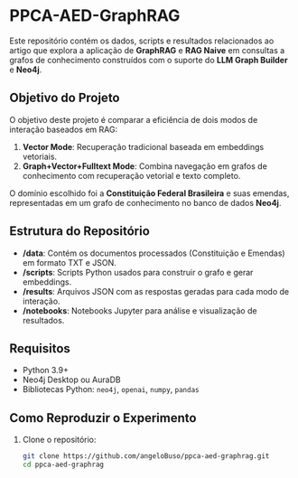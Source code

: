 # PPCA-AED-GraphRAG

Este repositório contém os dados, scripts e resultados relacionados ao artigo que explora a aplicação de **GraphRAG** e **RAG Naive** em consultas a grafos de conhecimento construídos com o suporte do **LLM Graph Builder** e **Neo4j**.

## Objetivo do Projeto

O objetivo deste projeto é comparar a eficiência de dois modos de interação baseados em RAG:
1. **Vector Mode**: Recuperação tradicional baseada em embeddings vetoriais.
2. **Graph+Vector+Fulltext Mode**: Combina navegação em grafos de conhecimento com recuperação vetorial e texto completo.

O domínio escolhido foi a **Constituição Federal Brasileira** e suas emendas, representadas em um grafo de conhecimento no banco de dados **Neo4j**.

## Estrutura do Repositório

- **/data**: Contém os documentos processados (Constituição e Emendas) em formato TXT e JSON.
- **/scripts**: Scripts Python usados para construir o grafo e gerar embeddings.
- **/results**: Arquivos JSON com as respostas geradas para cada modo de interação.
- **/notebooks**: Notebooks Jupyter para análise e visualização de resultados.

## Requisitos

- Python 3.9+
- Neo4j Desktop ou AuraDB
- Bibliotecas Python: `neo4j`, `openai`, `numpy`, `pandas`

## Como Reproduzir o Experimento

1. Clone o repositório:
   ```bash
   git clone https://github.com/angeloBuso/ppca-aed-graphrag.git
   cd ppca-aed-graphrag
